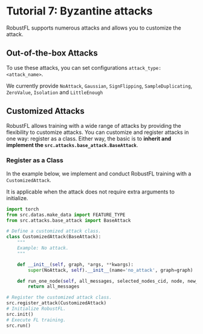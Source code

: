 # Tutorial 7: Byzantine attacks

RobustFL supports numerous attacks and allows you to customize the attack.

## Out-of-the-box Attacks

To use these attacks, you can set configurations `attack_type: <attack_name>`. 

We currently provide `NoAttack`, `Gaussian`, `SignFlipping`, `SampleDuplicating`, `ZeroValue`, `Isolation` and `LittleEnough`

## Customized Attacks

RobustFL allows training with a wide range of attacks by providing the flexibility to customize attacks. 
You can customize and register attacks in one way: register as a class. Either way, the basic is to **inherit and implement the `src.attacks.base_attack.BaseAttack`**. 

### Register as a Class

In the example below, we implement and conduct RobustFL training with a `CustomizedAttack`. 

It is applicable when the attack does not require extra arguments to initialize.

```python
import torch
from src.datas.make_data import FEATURE_TYPE
from src.attacks.base_attack import BaseAttack

# Define a customized attack class.
class CustomizedAttack(BaseAttack):
    """
    Example: No attack.
    """

    def __init__(self, graph, *args, **kwargs):
        super(NoAttack, self).__init__(name='no_attack', graph=graph)

    def run_one_node(self, all_messages, selected_nodes_cid, node, new_graph=None, *args, **kwargs):
        return all_messages

# Register the customized attack class.
src.register_attack(CustomizedAttack)
# Initialize RobustFL.
src.init()
# Execute FL training.
src.run()
```